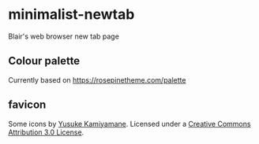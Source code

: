 # minimalist-newtab
Blair's web browser new tab page

## Colour palette

Currently based on https://rosepinetheme.com/palette

## favicon

Some icons by [Yusuke Kamiyamane](http://p.yusukekamiyamane.com/). Licensed under a [Creative Commons Attribution 3.0 License](http://creativecommons.org/licenses/by/3.0/).